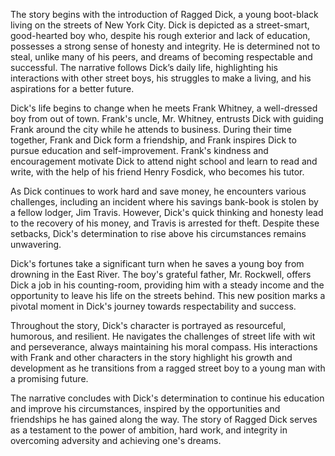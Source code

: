 The story begins with the introduction of Ragged Dick, a young boot-black living on the streets of New York City. Dick is depicted as a street-smart, good-hearted boy who, despite his rough exterior and lack of education, possesses a strong sense of honesty and integrity. He is determined not to steal, unlike many of his peers, and dreams of becoming respectable and successful. The narrative follows Dick’s daily life, highlighting his interactions with other street boys, his struggles to make a living, and his aspirations for a better future.

Dick's life begins to change when he meets Frank Whitney, a well-dressed boy from out of town. Frank's uncle, Mr. Whitney, entrusts Dick with guiding Frank around the city while he attends to business. During their time together, Frank and Dick form a friendship, and Frank inspires Dick to pursue education and self-improvement. Frank's kindness and encouragement motivate Dick to attend night school and learn to read and write, with the help of his friend Henry Fosdick, who becomes his tutor.

As Dick continues to work hard and save money, he encounters various challenges, including an incident where his savings bank-book is stolen by a fellow lodger, Jim Travis. However, Dick's quick thinking and honesty lead to the recovery of his money, and Travis is arrested for theft. Despite these setbacks, Dick's determination to rise above his circumstances remains unwavering.

Dick's fortunes take a significant turn when he saves a young boy from drowning in the East River. The boy's grateful father, Mr. Rockwell, offers Dick a job in his counting-room, providing him with a steady income and the opportunity to leave his life on the streets behind. This new position marks a pivotal moment in Dick's journey towards respectability and success.

Throughout the story, Dick's character is portrayed as resourceful, humorous, and resilient. He navigates the challenges of street life with wit and perseverance, always maintaining his moral compass. His interactions with Frank and other characters in the story highlight his growth and development as he transitions from a ragged street boy to a young man with a promising future.

The narrative concludes with Dick's determination to continue his education and improve his circumstances, inspired by the opportunities and friendships he has gained along the way. The story of Ragged Dick serves as a testament to the power of ambition, hard work, and integrity in overcoming adversity and achieving one's dreams.